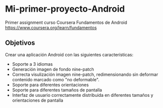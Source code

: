 # Mi-primer-proyecto-Android
Primer assignment curso Coursera Fundamentos de Android
https://www.coursera.org/learn/fundamentos

## Objetivos
Crear una aplicación Android con las siguientes características:
  - Soporte a 3 idiomas
  - Generación imagen de fondo nine-patch
  - Correcta visulización imagen nine-patch, redimensionando sin deformar contenido marcado como "no deformable".
  - Soporte para diferentes orientaciones
  - Soporte para diferentes tamaños de pantalla
  - Interfaz de usuario correctamente distribuida en diferentes tamaños y orientaciones de pantalla
